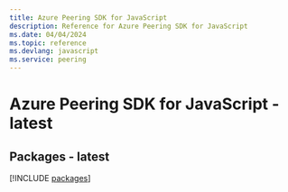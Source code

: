 ```yaml
---
title: Azure Peering SDK for JavaScript
description: Reference for Azure Peering SDK for JavaScript
ms.date: 04/04/2024
ms.topic: reference
ms.devlang: javascript
ms.service: peering
---
```

# Azure Peering SDK for JavaScript - latest
## Packages - latest
[!INCLUDE [packages](peering-index.md)]